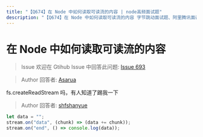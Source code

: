 ```yaml
---
title: "【Q674】在 Node 中如何读取可读流的内容 | node高频面试题"
description: "【Q674】在 Node 中如何读取可读流的内容 字节跳动面试题、阿里腾讯面试题、美团小米面试题。"
---
```


# 在 Node 中如何读取可读流的内容

> Issue
> 欢迎在 Gtihub Issue 中回答此问题: [Issue 693](https://github.com/shfshanyue/Daily-Question/issues/693)

> Author
> 回答者: [Asarua](https://github.com/Asarua)

fs.createReadStream 吗，有人知道了踢我一下

> Author
> 回答者: [shfshanyue](https://github.com/shfshanyue)

```js
let data = "";
stream.on("data", (chunk) => (data += chunk));
stream.on("end", () => console.log(data));
```
